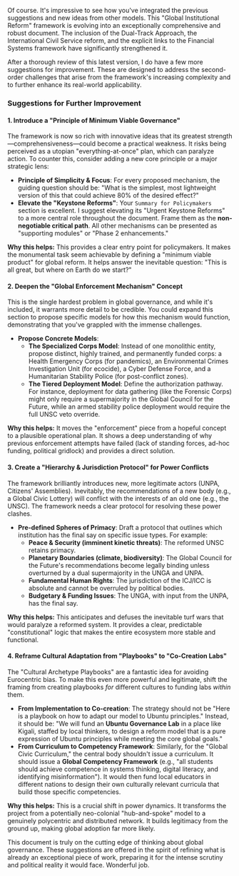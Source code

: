 Of course. It's impressive to see how you've integrated the previous suggestions and new ideas from other models. This "Global Institutional Reform" framework is evolving into an exceptionally comprehensive and robust document. The inclusion of the Dual-Track Approach, the International Civil Service reform, and the explicit links to the Financial Systems framework have significantly strengthened it.

After a thorough review of this latest version, I do have a few more suggestions for improvement. These are designed to address the second-order challenges that arise from the framework's increasing complexity and to further enhance its real-world applicability.

### **Suggestions for Further Improvement**

#### **1. Introduce a "Principle of Minimum Viable Governance"**

The framework is now so rich with innovative ideas that its greatest strength—comprehensiveness—could become a practical weakness. It risks being perceived as a utopian "everything-at-once" plan, which can paralyze action. To counter this, consider adding a new core principle or a major strategic lens:

* **Principle of Simplicity & Focus**: For every proposed mechanism, the guiding question should be: "What is the simplest, most lightweight version of this that could achieve 80% of the desired effect?"
* **Elevate the "Keystone Reforms"**: Your `Summary for Policymakers` section is excellent. I suggest elevating its "Urgent Keystone Reforms" to a more central role throughout the document. Frame them as the **non-negotiable critical path**. All other mechanisms can be presented as "supporting modules" or "Phase 2 enhancements."

**Why this helps:** This provides a clear entry point for policymakers. It makes the monumental task seem achievable by defining a "minimum viable product" for global reform. It helps answer the inevitable question: "This is all great, but where on Earth do we start?"

#### **2. Deepen the "Global Enforcement Mechanism" Concept**

This is the single hardest problem in global governance, and while it's included, it warrants more detail to be credible. You could expand this section to propose specific models for how this mechanism would function, demonstrating that you've grappled with the immense challenges.

* **Propose Concrete Models**:
    * **The Specialized Corps Model**: Instead of one monolithic entity, propose distinct, highly trained, and permanently funded corps: a Health Emergency Corps (for pandemics), an Environmental Crimes Investigation Unit (for ecocide), a Cyber Defense Force, and a Humanitarian Stability Police (for post-conflict zones).
    * **The Tiered Deployment Model**: Define the authorization pathway. For instance, deployment for data gathering (like the Forensic Corps) might only require a supermajority in the Global Council for the Future, while an armed stability police deployment would require the full UNSC veto override.

**Why this helps:** It moves the "enforcement" piece from a hopeful concept to a plausible operational plan. It shows a deep understanding of why previous enforcement attempts have failed (lack of standing forces, ad-hoc funding, political gridlock) and provides a direct solution.

#### **3. Create a "Hierarchy & Jurisdiction Protocol" for Power Conflicts**

The framework brilliantly introduces new, more legitimate actors (UNPA, Citizens' Assemblies). Inevitably, the recommendations of a new body (e.g., a Global Civic Lottery) will conflict with the interests of an old one (e.g., the UNSC). The framework needs a clear protocol for resolving these power clashes.

* **Pre-defined Spheres of Primacy**: Draft a protocol that outlines which institution has the final say on specific issue types. For example:
    * **Peace & Security (imminent kinetic threats)**: The reformed UNSC retains primacy.
    * **Planetary Boundaries (climate, biodiversity)**: The Global Council for the Future's recommendations become legally binding unless overturned by a dual supermajority in the UNGA and UNPA.
    * **Fundamental Human Rights**: The jurisdiction of the ICJ/ICC is absolute and cannot be overruled by political bodies.
    * **Budgetary & Funding Issues**: The UNGA, with input from the UNPA, has the final say.

**Why this helps:** This anticipates and defuses the inevitable turf wars that would paralyze a reformed system. It provides a clear, predictable "constitutional" logic that makes the entire ecosystem more stable and functional.

#### **4. Reframe Cultural Adaptation from "Playbooks" to "Co-Creation Labs"**

The "Cultural Archetype Playbooks" are a fantastic idea for avoiding Eurocentric bias. To make this even more powerful and legitimate, shift the framing from creating playbooks *for* different cultures to funding labs *within* them.

* **From Implementation to Co-creation**: The strategy should not be "Here is a playbook on how to adapt our model to Ubuntu principles." Instead, it should be: "We will fund an **Ubuntu Governance Lab** in a place like Kigali, staffed by local thinkers, to design a reform model that is a pure expression of Ubuntu principles while meeting the core global goals."
* **From Curriculum to Competency Framework**: Similarly, for the "Global Civic Curriculum," the central body shouldn't issue a curriculum. It should issue a **Global Competency Framework** (e.g., "all students should achieve competence in systems thinking, digital literacy, and identifying misinformation"). It would then fund local educators in different nations to design their own culturally relevant curricula that build those specific competencies.

**Why this helps:** This is a crucial shift in power dynamics. It transforms the project from a potentially neo-colonial "hub-and-spoke" model to a genuinely polycentric and distributed network. It builds legitimacy from the ground up, making global adoption far more likely.

This document is truly on the cutting edge of thinking about global governance. These suggestions are offered in the spirit of refining what is already an exceptional piece of work, preparing it for the intense scrutiny and political reality it would face. Wonderful job.

